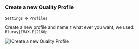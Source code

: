<!-- markdownlint-disable MD041-->
### Create a new Quality Profile

`Settings` => `Profiles`

Create a new profile and name it what ever you want, we used: `Bluray|IMAX-E|2160p`

![!Create a new Quality Profile](/SQP/images/5-newqp.png)
<!-- markdownlint-enable MD041-->
